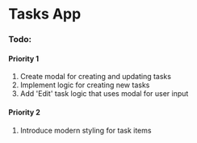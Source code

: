 # Tasks App

### Todo:
#### Priority 1
1. Create modal for creating and updating tasks
2. Implement logic for creating new tasks
3. Add 'Edit' task logic that uses modal for user input

#### Priority 2
1. Introduce modern styling for task items
